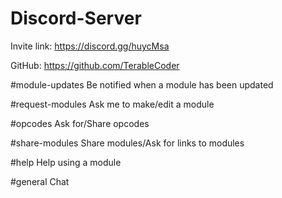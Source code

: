 # Discord-Server
Invite link: https://discord.gg/huycMsa

GitHub: https://github.com/TerableCoder

#module-updates Be notified when a module has been updated

#request-modules Ask me to make/edit a module

#opcodes Ask for/Share opcodes

#share-modules Share modules/Ask for links to modules

#help Help using a module

#general Chat
